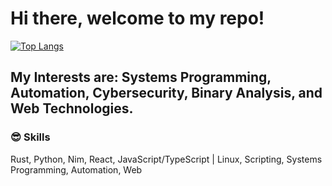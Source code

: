 # Hi there, welcome to my repo!

[![Top Langs](https://github-readme-stats.vercel.app/api/top-langs/?username=v0idmatr1x)](https://github.com/v0idmatr1x/github-readme-stats)

## My Interests are: Systems Programming, Automation, Cybersecurity, Binary Analysis, and Web Technologies.

### 😎 Skills
<p>
   Rust, Python, Nim, React, JavaScript/TypeScript | Linux, Scripting, Systems Programming, Automation, Web
</p>
